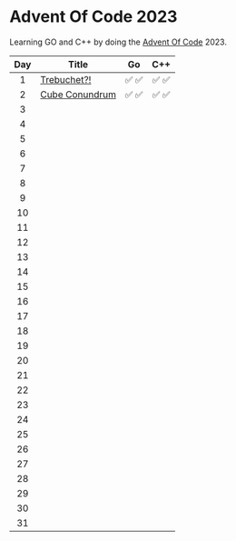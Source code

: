 # Advent Of Code 2023

Learning GO and C++ by doing the [Advent Of Code](https://adventofcode.com/2023/about) 2023.

| Day | Title                                                 |  Go   |  C++  |
| :-: | ----------------------------------------------------- | :---: | :---: |
|  1  | [Trebuchet?!](https://adventofcode.com/2023/day/1)    | ✅ ✅ | ✅ ✅ |
|  2  | [Cube Conundrum](https://adventofcode.com/2023/day/2) | ✅ ✅ | ✅ ✅ |
|  3  |                                                       |       |       |
|  4  |                                                       |       |
|  5  |                                                       |       |
|  6  |                                                       |       |
|  7  |                                                       |       |
|  8  |                                                       |       |
|  9  |                                                       |       |
| 10  |                                                       |       |
| 11  |                                                       |       |
| 12  |                                                       |       |
| 13  |                                                       |       |
| 14  |                                                       |       |
| 15  |                                                       |       |
| 16  |                                                       |       |
| 17  |                                                       |       |
| 18  |                                                       |       |
| 19  |                                                       |       |
| 20  |                                                       |       |
| 21  |                                                       |       |
| 22  |                                                       |       |
| 23  |                                                       |       |
| 24  |                                                       |       |
| 25  |                                                       |       |
| 26  |                                                       |       |
| 27  |                                                       |       |
| 28  |                                                       |       |
| 29  |                                                       |       |
| 30  |                                                       |       |
| 31  |                                                       |       |
